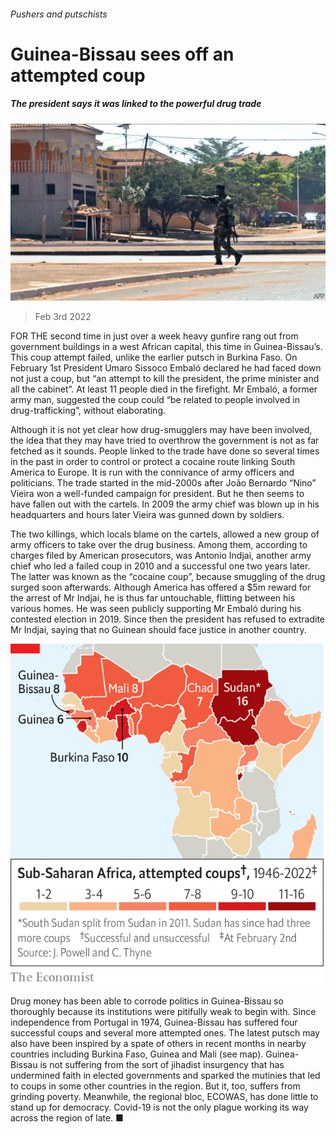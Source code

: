 ###### Pushers and putschists

# Guinea-Bissau sees off an attempted coup 

##### The president says it was linked to the powerful drug trade 

![image](images/20220205_map502.jpg) 

> Feb 3rd 2022 

FOR THE second time in just over a week heavy gunfire rang out from government buildings in a west African capital, this time in Guinea-Bissau’s. This coup attempt failed, unlike the earlier putsch in Burkina Faso. On February 1st President Umaro Sissoco Embaló declared he had faced down not just a coup, but “an attempt to kill the president, the prime minister and all the cabinet”. At least 11 people died in the firefight. Mr Embaló, a former army man, suggested the coup could “be related to people involved in drug-trafficking”, without elaborating.

Although it is not yet clear how drug-smugglers may have been involved, the idea that they may have tried to overthrow the government is not as far fetched as it sounds. People linked to the trade have done so several times in the past in order to control or protect a cocaine route linking South America to Europe. It is run with the connivance of army officers and politicians. The trade started in the mid-2000s after João Bernardo “Nino” Vieira won a well-funded campaign for president. But he then seems to have fallen out with the cartels. In 2009 the army chief was blown up in his headquarters and hours later Vieira was gunned down by soldiers.


The two killings, which locals blame on the cartels, allowed a new group of army officers to take over the drug business. Among them, according to charges filed by American prosecutors, was Antonio Indjai, another army chief who led a failed coup in 2010 and a successful one two years later. The latter was known as the “cocaine coup”, because smuggling of the drug surged soon afterwards. Although America has offered a $5m reward for the arrest of Mr Indjai, he is thus far untouchable, flitting between his various homes. He was seen publicly supporting Mr Embaló during his contested election in 2019. Since then the president has refused to extradite Mr Indjai, saying that no Guinean should face justice in another country.

![image](images/20220205_MAM941.png) 


Drug money has been able to corrode politics in Guinea-Bissau so thoroughly because its institutions were pitifully weak to begin with. Since independence from Portugal in 1974, Guinea-Bissau has suffered four successful coups and several more attempted ones. The latest putsch may also have been inspired by a spate of others in recent months in nearby countries including Burkina Faso, Guinea and Mali (see map). Guinea-Bissau is not suffering from the sort of jihadist insurgency that has undermined faith in elected governments and sparked the mutinies that led to coups in some other countries in the region. But it, too, suffers from grinding poverty. Meanwhile, the regional bloc, ECOWAS, has done little to stand up for democracy. Covid-19 is not the only plague working its way across the region of late. ■

